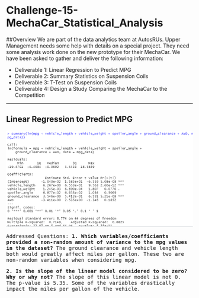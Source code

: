 # Challenge-15-MechaCar_Statistical_Analysis

##Overview
We are part of the data analytics team at AutosRUs. Upper Management needs some help with details on a special project. They need some analysis work done on the new prototype for their MechaCar. We have been asked to gather and deliver the following information:
  - Deliverable 1: Linear Regression to Predict MPG
  - Deliverable 2: Summary Statistics on Suspension Coils
  - Deliverable 3: T-Test on Suspension Coils
  - Deliverable 4: Design a Study Comparing the MechaCar to the Competition

-----------------------------------------------------------------------------------
  ## Linear Regression to Predict MPG

<kbd>

![Deliverable 1](https://github.com/LindsayTeeters/Challenge-15-MechaCar_Statistical_Analysis/blob/main/Resources/summary%20mpg%20vehicle%20lengthwidth.png)
</kbd>



Addressed Questions:
<b>1. Which variables/coefficients provided a non-random amount of variance to the mpg values in the dataset?</b>
The ground clearance and vehicle length both would greatly affect miles per gallon. These two are non-random variables when considering mpg.

<b>2. Is the slope of the linear model considered to be zero? Why or why not?</b>
The slope of this linear model is not 0. The p-value is 5.35. Some of the variables drastically impact the miles per gallon of the vehicle.

